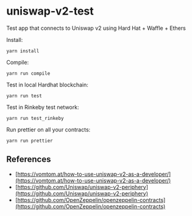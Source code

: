 # uniswap-v2-test
Test app that connects to Uniswap v2 using Hard Hat + Waffle + Ethers

Install:
```
yarn install
```

Compile:
```
yarn run compile
```

Test in local Hardhat blockchain:
```
yarn run test
```

Test in Rinkeby test network:
```
yarn run test_rinkeby
```

Run prettier on all your contracts:
```
yarn run prettier
```

## References

* [https://vomtom.at/how-to-use-uniswap-v2-as-a-developer/](https://vomtom.at/how-to-use-uniswap-v2-as-a-developer/)
* [https://github.com/Uniswap/uniswap-v2-periphery](https://github.com/Uniswap/uniswap-v2-periphery)
* [https://github.com/OpenZeppelin/openzeppelin-contracts](https://github.com/OpenZeppelin/openzeppelin-contracts)
